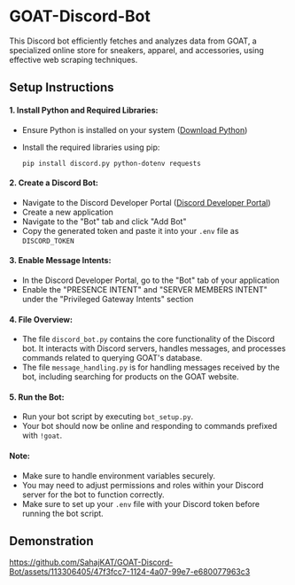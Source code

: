 # GOAT-Discord-Bot

This Discord bot efficiently fetches and analyzes data from GOAT, a specialized online store for sneakers, apparel, and accessories, using effective web scraping techniques.

## Setup Instructions

#### 1. Install Python and Required Libraries:
   - Ensure Python is installed on your system ([Download Python](https://www.python.org/))
   - Install the required libraries using pip:
     
     ```
     pip install discord.py python-dotenv requests
     ```

#### 2. Create a Discord Bot:
   - Navigate to the Discord Developer Portal ([Discord Developer Portal](https://discord.com/developers/applications))
   - Create a new application
   - Navigate to the "Bot" tab and click "Add Bot"
   - Copy the generated token and paste it into your `.env` file as `DISCORD_TOKEN`

#### 3. Enable Message Intents:
   - In the Discord Developer Portal, go to the "Bot" tab of your application
   - Enable the "PRESENCE INTENT" and "SERVER MEMBERS INTENT" under the "Privileged Gateway Intents" section

#### 4. File Overview:
   - The file `discord_bot.py` contains the core functionality of the Discord bot. It interacts with Discord servers, handles messages, and processes commands related to querying GOAT's database.
   - The file `message_handling.py` is for handling messages received by the bot, including searching for products on the GOAT website.

#### 5. Run the Bot:
   - Run your bot script by executing `bot_setup.py`.
   - Your bot should now be online and responding to commands prefixed with `!goat`.

#### Note:
   - Make sure to handle environment variables securely.
   - You may need to adjust permissions and roles within your Discord server for the bot to function correctly.
   - Make sure to set up your `.env` file with your Discord token before running the bot script.
  
## Demonstration 
https://github.com/SahajKAT/GOAT-Discord-Bot/assets/113306405/47f3fcc7-1124-4a07-99e7-e680077963c3

